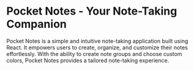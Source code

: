 # Pocket Notes - Your Note-Taking Companion


Pocket Notes is a simple and intuitive note-taking application built using React. 
It empowers users to create, organize, and customize their notes effortlessly. 
With the ability to create note groups and choose custom colors, 
Pocket Notes provides a tailored note-taking experience.
